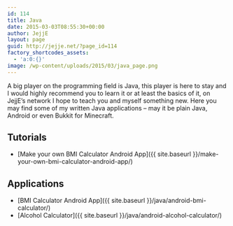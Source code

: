 ```yaml
---
id: 114
title: Java
date: 2015-03-03T08:55:30+00:00
author: JejjE
layout: page
guid: http://jejje.net/?page_id=114
factory_shortcodes_assets:
  - 'a:0:{}'
image: /wp-content/uploads/2015/03/java_page.png
---
```

A big player on the programming field is Java, this player is here to stay and I would highly recommend you to learn it or at least the basics of it, on JejjE&#8217;s network I hope to teach you and myself something new. Here you may find some of my written Java applications &#8211; may it be plain Java, Android or even Bukkit for Minecraft.

## Tutorials

  * [Make your own BMI Calculator Android App]({{ site.baseurl }}/make-your-own-bmi-calculator-android-app/)

## Applications

  * [BMI Calculator Android App]({{ site.baseurl }}/java/android-bmi-calculator/)
  * [Alcohol Calculator]({{ site.baseurl }}/java/android-alcohol-calculator/)

<div style="font-size:0px;height:0px;line-height:0px;margin:0;padding:0;clear:both">
</div>